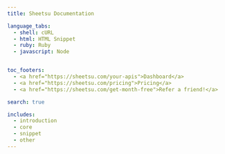 ```yaml
---
title: Sheetsu Documentation

language_tabs:
  - shell: cURL
  - html: HTML Snippet
  - ruby: Ruby
  - javascript: Node


toc_footers:
  - <a href="https://sheetsu.com/your-apis">Dashboard</a>
  - <a href="https://sheetsu.com/pricing">Pricing</a>
  - <a href="https://sheetsu.com/get-month-free">Refer a friend!</a>

search: true

includes:
  - introduction
  - core
  - snippet
  - other
---
```

